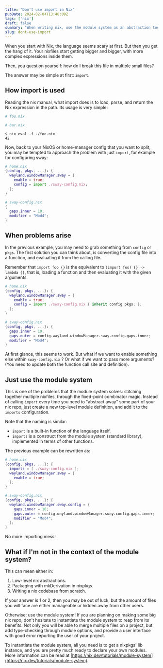 ```yaml
---
title: "Don't use import in Nix"
pubDate: 2024-02-04T13:48:09Z
tags: ['nix']
draft: false
summary: "When writing nix, use the module system as an abstraction tool."
slug: dont-use-import
---
```


When you start with Nix, the language seems scary at first. But then you get the hang of it. Your nixfiles start
getting bigger and bigger, with more complex expressions inside them.

Then, you question yourself: how do I break this file in multiple small files?

The answer may be simple at first: `import`.

## How import is used

Reading the nix manual, what import does is to load, parse, and return the Nix expression in the path. Its usage is very simple:

```nix file: "foo.nix"
# foo.nix
```

```nix file: "bar.nix"
# bar.nix
```

```
$ nix eval -f ./foo.nix
42
```

Now, back to your NixOS or home-manager config that you want to split, you may be tempted to approach the problem with just `import`, for example for configuring sway:

```nix
# home.nix
{config, pkgs, ...}: {
  wayland.windowManager.sway = {
    enable = true;
    config = import ./sway-config.nix;
  };
}

# sway-config.nix
{
  gaps.inner = 10;
  modifier = "Mod4";
}
```

## When problems arise

In the previous example, you may need to grab something from `config` or `pkgs`. The first solution you can think about, is converting the config file into a function, and evaluating it from the calling file.

Remember that `import foo {}` is the equivalent to `(import foo) {} -> lambda {}`, that is, loading a function and then evaluating it with the given arguments.

```nix
# home.nix
{config, pkgs, ...}: {
  wayland.windowManager.sway = {
    enable = true;
    config = import ./sway-config.nix { inherit config pkgs; };
  };
}

# sway-config.nix
{config, pkgs, ...}: {
  gaps.inner = 10;
  gaps.outer = config.wayland.windowManager.sway.config.gaps.inner;
  modifier = "Mod4";
}
```

At first glance, this seems to work. But what if we want to enable something else within `sway-config.nix` ? Or what if we want to pass more arguments? (You need to update both the function call site and definition).

## Just use the module system

This is one of the problems that the module system solves: stitching together multiple nixfiles, through the fixed-point combinator magic. Instead of calling `import` every time you need to "abstract away" some part of your nix repo, just create a new top-level module definition, and add it to the `imports` configuration.

Note that the naming is similar:
- `import` is a built-in function of the language itself.
- `imports` is a construct from the module system (standard library), implemented in terms of other functions.

The previous example can be rewritten as:

```nix
# home.nix
{config, pkgs, ...}: {
  imports = [ ./sway-config.nix ];
  wayland.windowManager.sway = {
    enable = true;
  };
}

# sway-config.nix
{config, pkgs, ...}: {
  wayland.windowManager.sway.config = {
    gaps.inner = 10;
    gaps.outer = config.wayland.windowManager.sway.config.gaps.inner;
    modifier = "Mod4";
  };
}
```

No more importing mess!

## What if I'm not in the context of the module system?

This can mean either in:

1. Low-level nix abstractions.
2. Packaging with mkDerivation in nixpkgs.
3. Writing a nix codebase from scratch.

If your answer is 1 or 2, then you may be out of luck, but the amount of files you will face are either manageable or hidden away from other users.

Otherwise: use the module system! If you are planning on making some big nix repo, don't hesitate to instantiate the module system to reap from its benefits. Not only you will be able to merge multiple files on a project, but add type-checking through module options, and provide a user interface with good error reporting the user of your project.

To instantiate the module system, all you need is to get a nixpkgs' lib instance, and you are pretty much ready to declare your own modules. More information can be read at [https://nix.dev/tutorials/module-system](https://nix.dev/tutorials/module-system).


